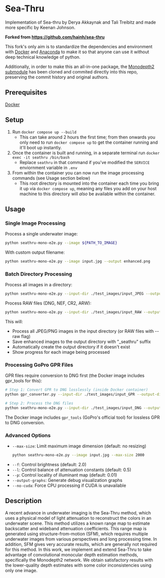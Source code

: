 # Sea-Thru
Implementation of Sea-thru by Derya Akkaynak and Tali Treibitz and made more specific by Keenan Johnson.

__Forked from https://github.com/hainh/sea-thru__

This fork's only aim is to standardize the dependencies and environment with [Docker](https://docs.docker.com/get-docker/) and [Anaconda](https://www.anaconda.com/) to make it so that anyone can use it without deep technical knowledge of python.

Additionally, in order to make this an all-in-one package, the [Monodepth2 submodule](https://github.com/nianticlabs/monodepth2/tree/b676244e5a1ca55564eb5d16ab521a48f823af31) has been cloned and commited directly into this repo, preserving the commit history and original authors.

## Prerequisites

[Docker](https://docs.docker.com/get-docker/)

## Setup

1. Run `docker compose up --build`
    - This can take around 2 hours the first time; from then onwards you only need to run `docker compose up` to get the container running and it'll boot up instantly.
2. Once the container is built and running, in a separate terminal run `docker exec -it seathru /bin/bash`
    - Replace `seathru` in that command if you've modified the `SERVICE` enviornment variable in `.env`
3. From within the container you can now run the image processing commands (see Usage section below)
    - This root directory is mounted into the container each time you bring it up via `docker compose up`, meaning any files you add on your host machine to this directory will _also_ be available within the container.

## Usage

### Single Image Processing
Process a single underwater image:
```bash
python seathru-mono-e2e.py --image ${PATH_TO_IMAGE}
```

With custom output filename:
```bash
python seathru-mono-e2e.py --image input.jpg --output enhanced.png
```

### Batch Directory Processing
Process all images in a directory:
```bash
python seathru-mono-e2e.py --input-dir ./test_images/input_JPEG --output-dir ./test_images/output_JPEG
```

Process RAW files (DNG, NEF, CR2, ARW):
```bash
python seathru-mono-e2e.py --input-dir ./test_images/input_RAW --output-dir ./test_images/output_RAW --raw
```

This will:
- Process all JPEG/PNG images in the input directory (or RAW files with --raw flag)
- Save enhanced images to the output directory with "_seathru" suffix
- Automatically create the output directory if it doesn't exist
- Show progress for each image being processed

### Processing GoPro GPR Files
GPR files require conversion to DNG first (the Docker image includes gpr_tools for this):

```bash
# Step 1: Convert GPR to DNG losslessly (inside Docker container)
python gpr_converter.py --input-dir ./test_images/input_GPR --output-dir ./test_images/input_DNG

# Step 2: Process the DNG files
python seathru-mono-e2e.py --input-dir ./test_images/input_DNG --output-dir ./test_images/output_GPR --raw
```

The Docker image includes `gpr_tools` (GoPro's official tool) for lossless GPR to DNG conversion.

### Advanced Options
- `--max-size`: Limit maximum image dimension (default: no resizing)
  ```bash
  python seathru-mono-e2e.py --image input.jpg --max-size 2000
  ```
- `--f`: Control brightness (default: 2.0)
- `--l`: Control balance of attenuation constants (default: 0.5)
- `--p`: Control locality of illuminant map (default: 0.01)
- `--output-graphs`: Generate debug visualization graphs
- `--no-cuda`: Force CPU processing if CUDA is unavailable

## Description

A recent advance in underwater imaging is the Sea-Thru method, which uses a physical model of light attenuation to reconstruct
the colors in an underwater scene. This method utilizes a known
range map to estimate backscatter and wideband attenuation
coefficients. This range map is generated using structure-from-motion (SFM), which requires multiple underwater images from various perspectives and long processing time. In addition, SFM gives very accurate results, which are generally not required for this method. In this work, we implement and extend Sea-Thru to take advantage of convolutional monocular depth estimation methods, specifically the Monodepth2 network. We obtain satisfactory results with the lower-quality depth estimates with some color inconsistencies using only one image.
